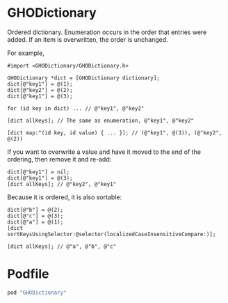 GHODictionary
===========

Ordered dictionary. Enumeration occurs in the order that entries were added. If an item is overwritten, the order is unchanged.

For example,

```objc
#import <GHODictionary/GHODictionary.h>

GHODictionary *dict = [GHODictionary dictionary];
dict[@"key1"] = @(1);
dict[@"key2"] = @(2);
dict[@"key1"] = @(3);

for (id key in dict) ... // @"key1", @"key2" 

[dict allKeys]; // The same as enumeration, @"key1", @"key2"

[dict map:^(id key, id value) { ... }]; // (@"key1", @(3)), (@"key2", @(2))
```

If you want to overwrite a value and have it moved to the end of the ordering, then remove it and re-add:

```objc
dict[@"key1"] = nil;
dict[@"key1"] = @(3);
[dict allKeys]; // @"key2", @"key1"
```

Because it is ordered, it is also sortable:

```objc
dict[@"b"] = @(2);
dict[@"c"] = @(3);
dict[@"a"] = @(1);
[dict sortKeysUsingSelector:@selector(localizedCaseInsensitiveCompare:)];

[dict allKeys]; // @"a", @"b", @"c"
```


# Podfile

```ruby
pod "GHODictionary"
```

